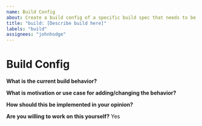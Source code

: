```yaml
---
name: Build Config
about: Create a build config of a specific build spec that needs to be added.
title: "build: [Describe build here]"
labels: "build"
assignees: "johnhodge"
---
```


# Build Config

**What is the current build behavior?**

**What is motivation or use case for adding/changing the behavior?**

**How should this be implemented in your opinion?**

**Are you willing to work on this yourself?**
Yes
